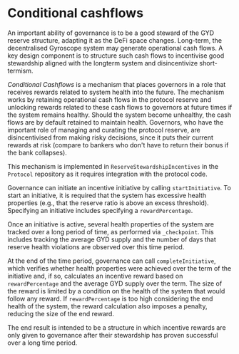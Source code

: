 # Conditional cashflows

An important ability of governance is to be a good steward of the GYD reserve structure, adapting it as the DeFi space changes. Long-term, the decentralised Gyroscope system may generate operational cash flows. A key design component is to structure such cash flows to incentivise good stewardship aligned with the longterm system and disincentivize short-termism.

_Conditional Cashflows_ is a mechanism that places governors in a role that receives rewards related to system health into the future. The mechanism works by retaining operational cash flows in the protocol reserve and unlocking rewards related to these cash flows to governors at future times if the system remains healthy. Should the system become unhealthy, the cash flows are by default retained to maintain health. Governors, who have the important role of managing and curating the protocol reserve, are disincentivised from making risky decisions, since it puts their current rewards at risk (compare to bankers who don't have to return their bonus if the bank collapses).

This mechanism is implemented in `ReserveStewardshipIncentives` in the `Protocol` repository as it requires integration with the protocol code.

Governance can initiate an incentive initiative by calling `startInitiative`. To start an initiative, it is required that the system has excessive health properties (e.g., that the reserve ratio is above an excess threshold). Specifying an initiative includes specifying a `rewardPercentage`.

Once an initiative is active, several health properties of the system are tracked over a long period of time, as performed via `_checkpoint`. This includes tracking the average GYD supply and the number of days that reserve health violations are observed over this time period.

At the end of the time period, governance can call `completeInitiative`, which verifies whether health properties were achieved over the term of the initiative and, if so, calculates an incentive reward based on `rewardPercentage` and the average GYD supply over the term. The size of the reward is limited by a condition on the health of the system that would follow any reward. If `rewardPercentage` is too high considering the end health of the system, the reward calculation also imposes a penalty, reducing the size of the end reward.

The end result is intended to be a structure in which incentive rewards are only given to governance after their stewardship has proven successful over a long time period.
